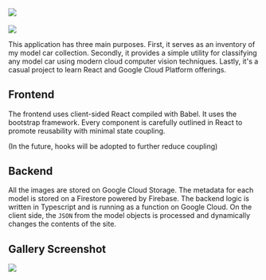 ![](https://i.imgur.com/y8gvtaw.png)
---
![](https://img.shields.io/github/license/MathBunny/model-car-inventory)

This application has three main purposes. First, it serves as an inventory of my model car collection. Secondly, it provides a simple utility for classifying any model car using modern cloud computer vision techniques. Lastly, it's a casual project to learn React and Google Cloud Platform offerings.


## Frontend
The frontend uses client-sided React compiled with Babel. It uses the bootstrap framework. Every component is carefully outlined in React to promote reusability with minimal state coupling. 

(In the future, hooks will be adopted to further reduce coupling)

## Backend
All the images are stored on Google Cloud Storage. The metadata for each model is stored on a Firestore powered by Firebase.  The backend logic is written in Typescript and is running as a function on Google Cloud. On the client side, the `JSON` from the model objects is processed and dynamically changes the contents of the site. 

## Gallery Screenshot
![](https://i.imgur.com/eGDA3dJ.jpg)
